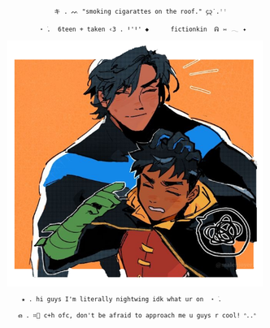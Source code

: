                  キ . ᨓ "smoking cigarattes on the roof." ᧔᧓˙.ꜝꜝ

             ⋆ ࣪.  6teen + taken ‹𝟹 . ꞋꞌꞋꞌ ◆      fictionkin  ᕱ⠀⑅⠀𓂃⠀✦⠀

![image alt](https://github.com/Dckgrayson/literallynightwing/blob/66b899cfc6c03fa81dc48dfa746dcb4b8a18b88a/Untitled254_20250101163323.png)

        ★ . hi guys I'm literally nightwing idk what ur on  ⋆ ࣪. 

       ഒ . ⌗💙 c+h ofc, don't be afraid to approach me u guys r cool! ᐢ..ᐢ⠀
       
